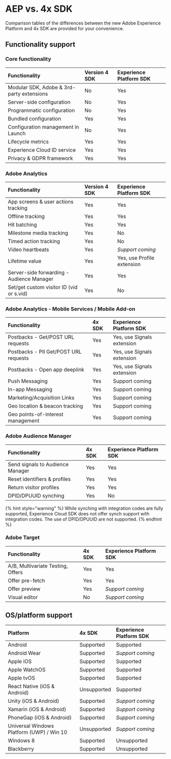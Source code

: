 # AEP vs. 4x SDK

Comparison tables of the differences between the new Adobe Experience Platform and 4x SDK are provided for your convenience.

## Functionality support

### Core functionality

| Functionality | Version 4 SDK | Experience Platform SDK |
| :--- | :--- | :--- |
| Modular SDK, Adobe & 3rd-party extensions | No | Yes |
| Server-side configuration | No | Yes |
| Programmatic configuration | No | Yes |
| Bundled configuration | Yes | Yes |
| Configuration management in Launch | No | Yes |
| Lifecycle metrics | Yes | Yes |
| Experience Cloud ID service | Yes | Yes |
| Privacy & GDPR framework | Yes | Yes |

### Adobe Analytics

| Functionality | Version 4 SDK | Experience Platform SDK |
| :--- | :--- | :--- |
| App screens & user actions tracking | Yes | Yes |
| Offline tracking | Yes | Yes |
| Hit batching | Yes | Yes |
| Milestone media tracking | Yes | No |
| Timed action tracking | Yes | No |
| Video heartbeats | Yes | _Support coming_ |
| Lifetime value | Yes | Yes, use Profile extension |
| Server-side forwarding - Audience Manager | Yes | Yes |
| Set/get custom visitor ID \(vid or s.vid\) | Yes | No |

### Adobe Analytics - Mobile Services / Mobile Add-on

| Functionality | 4x SDK | Experience Platform SDK |
| :--- | :--- | :--- |
| Postbacks - Get/POST URL requests | Yes | Yes, use Signals extension |
| Postbacks - PII Get/POST URL requests | Yes | Yes, use Signals extension |
| Postbacks - Open app deeplink | Yes | Yes, use Signals extension |
| Push Messaging | Yes | Support coming |
| In-app Messaging | Yes | Support coming |
| Marketing/Acquisition Links | Yes | Support coming |
| Geo location & beacon tracking | Yes | Support coming |
| Geo points-of-interest management | Yes | Support coming |

### Adobe Audience Manager

| Functionality | 4x SDK | Experience Platform SDK |
| :--- | :--- | :--- |
| Send signals to Audience Manager | Yes | Yes |
| Reset identifiers & profiles | Yes | Yes |
| Return visitor profiles | Yes | Yes |
| DPID/DPUUID synching | Yes | No |

{% hint style="warning" %}
While synching with integration codes are fully supported, Experience Cloud SDK does not offer synch support with integration codes. The use of DPID/DPUUID are not supported.
{% endhint %}

### Adobe Target

| Functionality | 4x SDK | Experience Platform SDK |
| :--- | :--- | :--- |
| A/B, Multivariate Testing, Offers | Yes | Yes |
| Offer pre-fetch | Yes | Yes |
| Offer preview | Yes | _Support coming_ |
| Visual editor | No | _Support coming_ |

## OS/platform support

| Platform | 4x SDK | Experience Platform SDK |
| :--- | :--- | :--- |
| Android | Supported | Supported |
| Android Wear​ | Supported | _Support coming_ |
| Apple iOS​ | Supported | Supported |
| Apple WatchOS​ | Supported | Supported |
| Apple tvOS​ | Supported | Supported |
| React Native \(iOS & Android\) | Unsupported | Supported |
| Unity \(iOS & Android\)​ | Supported | _Support coming_ |
| Xamarin \(iOS & Android\)​ | Supported | _Support coming_ |
| PhoneGap \(iOS & Android\)​ | Supported | _Support coming_ |
| Universal Windows Platform \(UWP\) / Win 10 | Unsupported | _Support coming_ |
| Windows 8​ | Supported | Unsupported |
| Blackberry​ | Supported | Unsupported |


